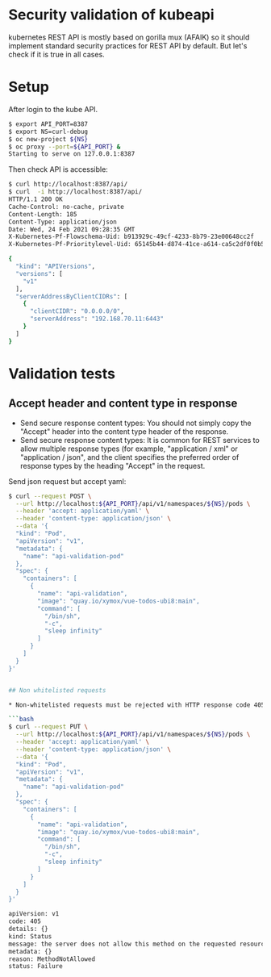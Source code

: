 # Security validation of kubeapi

kubernetes REST API is mostly based on gorilla mux (AFAIK) so it should implement standard security practices for REST API by default.
But let's check if it is true in all cases.


# Setup

After login to the kube API.

```bash
$ export API_PORT=8387
$ export NS=curl-debug
$ oc new-project ${NS}
$ oc proxy --port=${API_PORT} &
Starting to serve on 127.0.0.1:8387
```


Then check API is accessible:

```bash
$ curl http://localhost:8387/api/
$ curl  -i http://localhost:8387/api/
HTTP/1.1 200 OK
Cache-Control: no-cache, private
Content-Length: 185
Content-Type: application/json
Date: Wed, 24 Feb 2021 09:28:35 GMT
X-Kubernetes-Pf-Flowschema-Uid: b913929c-49cf-4233-8b79-23e00648cc2f
X-Kubernetes-Pf-Prioritylevel-Uid: 65145b44-d874-41ce-a614-ca5c2df0f0b5

{
  "kind": "APIVersions",
  "versions": [
    "v1"
  ],
  "serverAddressByClientCIDRs": [
    {
      "clientCIDR": "0.0.0.0/0",
      "serverAddress": "192.168.70.11:6443"
    }
  ]
}
```

# Validation tests

## 


## Accept header and content type in response

* Send secure response content types: You should not simply copy the "Accept" header into the content type header of the response.
* Send secure response content types: It is common for REST services to allow multiple response types (for example, "application / xml" or "application / json", and the client specifies the preferred order of response types by the heading "Accept" in the request.

Send json request but accept yaml:

```bash
$ curl --request POST \
  --url http://localhost:${API_PORT}/api/v1/namespaces/${NS}/pods \
  --header 'accept: application/yaml' \
  --header 'content-type: application/json' \
  --data '{
  "kind": "Pod",
  "apiVersion": "v1",
  "metadata": {
    "name": "api-validation-pod"
  },
  "spec": {
    "containers": [
      {
        "name": "api-validation",
        "image": "quay.io/xymox/vue-todos-ubi8:main",
        "command": [
          "/bin/sh",
          "-c",
          "sleep infinity"
        ]
      }
    ]
  }
}'


## Non whitelisted requests

* Non-whitelisted requests must be rejected with HTTP response code 405 Method not allowed

```bash
$ curl --request PUT \
  --url http://localhost:${API_PORT}/api/v1/namespaces/${NS}/pods \
  --header 'accept: application/yaml' \
  --header 'content-type: application/json' \
  --data '{
  "kind": "Pod",
  "apiVersion": "v1",
  "metadata": {
    "name": "api-validation-pod"
  },
  "spec": {
    "containers": [
      {
        "name": "api-validation",
        "image": "quay.io/xymox/vue-todos-ubi8:main",
        "command": [
          "/bin/sh",
          "-c",
          "sleep infinity"
        ]
      }
    ]
  }
}'

apiVersion: v1
code: 405
details: {}
kind: Status
message: the server does not allow this method on the requested resource
metadata: {}
reason: MethodNotAllowed
status: Failure
